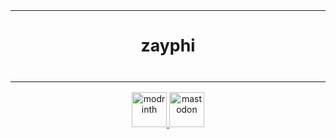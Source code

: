 <p align='center'>
  <table>
    <tbody>
      <td align='center'>
        <img width='2000' height='0'><br>
        <sub><h1>zayphi</h1></sub><br>
        <img width='2000' height='0'>
      </td>
    </tbody>
  </table>
</p>

<p align='center'>
  <a href='https://modrinth.com/user/zayphi'>
    <img alt='modrinth' height='56' src='https://cdn.jsdelivr.net/npm/@intergrav/devins-badges@3/assets/cozy-minimal/available/modrinth_vector.svg'>
  </a>
  
  <a href='https://mastodon.social/@zayphi'>
  <img alt='mastodon' height='56' src='https://cdn.jsdelivr.net/npm/@intergrav/devins-badges@3/assets/cozy-minimal/social/mastodon-singular_vector.svg'>
  </a>
</p>
